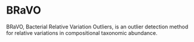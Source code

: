 # BRaVO
BRaVO, Bacterial Relative Variation Outliers, is an outlier detection method for relative variations in compositional taxonomic abundance. 
